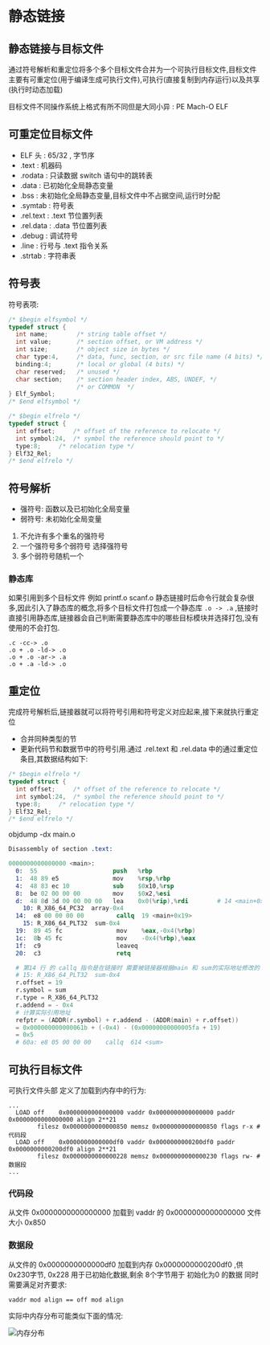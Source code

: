 # 静态链接

## 静态链接与目标文件

通过符号解析和重定位将多个多个目标文件合并为一个可执行目标文件,目标文件主要有可重定位(用于编译生成可执行文件),可执行(直接复制到内存运行)以及共享(执行时动态加载)

目标文件不同操作系统上格式有所不同但是大同小异 : PE Mach-O ELF

## 可重定位目标文件

* ELF 头 : 65/32 , 字节序
* .text : 机器码
* .rodata : 只读数据 switch 语句中的跳转表
* .data : 已初始化全局静态变量
* .bss : 未初始化全局静态变量,目标文件中不占据空间,运行时分配
* .symtab : 符号表
* .rel.text : .text 节位置列表
* .rel.data : .data 节位置列表
* .debug : 调试符号
* .line : 行号与 .text 指令关系
* .strtab : 字符串表

## 符号表

符号表项:

```c
/* $begin elfsymbol */
typedef struct {
  int name;        /* string table offset */
  int value;       /* section offset, or VM address */
  int size;        /* object size in bytes */
  char type:4,     /* data, func, section, or src file name (4 bits) */
  binding:4;       /* local or global (4 bits) */
  char reserved;   /* unused */  
  char section;    /* section header index, ABS, UNDEF, */
                   /* or COMMON  */  
} Elf_Symbol;
/* $end elfsymbol */

/* $begin elfrelo */
typedef struct {
  int offset;     /* offset of the reference to relocate */
  int symbol:24,  /* symbol the reference should point to */
  type:8;     /* relocation type */
} Elf32_Rel;
/* $end elfrelo */
```

## 符号解析

* 强符号: 函数以及已初始化全局变量
* 弱符号: 未初始化全局变量

1. 不允许有多个重名的强符号
2. 一个强符号多个弱符号 选择强符号
3. 多个弱符号随机一个

### 静态库

如果引用到多个目标文件 例如 printf.o scanf.o 静态链接时后命令行就会复杂很多,因此引入了静态库的概念,将多个目标文件打包成一个静态库 `.o -> .a` ,链接时直接引用静态库,链接器会自己判断需要静态库中的哪些目标模块并选择打包,没有使用的不会打包.

```shell
.c -cc-> .o
.o + .o -ld-> .o
.o + .o -ar-> .a
.o + .a -ld-> .o
```

## 重定位

完成符号解析后,链接器就可以将符号引用和符号定义对应起来,接下来就执行重定位

* 合并同种类型的节
* 更新代码节和数据节中的符号引用.通过 .rel.text 和 .rel.data 中的通过重定位条目,其数据结构如下:

```c
/* $begin elfrelo */
typedef struct {
  int offset;     /* offset of the reference to relocate */
  int symbol:24,  /* symbol the reference should point to */
  type:8;     /* relocation type */
} Elf32_Rel;
/* $end elfrelo */
```

objdump -dx main.o

```s
Disassembly of section .text:

0000000000000000 <main>:
  0:  55                     push   %rbp
  1:  48 89 e5               mov    %rsp,%rbp
  4:  48 83 ec 10            sub    $0x10,%rsp
  8:  be 02 00 00 00         mov    $0x2,%esi
  d:  48 8d 3d 00 00 00 00   lea    0x0(%rip),%rdi        # 14 <main+0x14>
    10: R_X86_64_PC32  array-0x4
  14:  e8 00 00 00 00         callq  19 <main+0x19>
    15: R_X86_64_PLT32  sum-0x4
  19:  89 45 fc               mov    %eax,-0x4(%rbp)
  1c:  8b 45 fc               mov    -0x4(%rbp),%eax
  1f:  c9                     leaveq
  20:  c3                     retq

  # 第14 行 的 callq 指令是在链接时 需要被链接器根据main 和 sum的实际地址修改的 修改依据如下:
  # 15: R_X86_64_PLT32  sum-0x4
  r.offset = 19
  r.symbol = sum
  r.type = R_X86_64_PLT32
  r.addend = - 0x4
  # 计算实际引用地址
  refptr = (ADDR(r.symbol) + r.addend - (ADDR(main) + r.offset))
  = 0x000000000000061b + (-0x4) - (0x00000000000005fa + 19)
  = 0x5
  # 60a: e8 05 00 00 00    callq  614 <sum>
```

## 可执行目标文件

可执行文件头部 定义了加载到内存中的行为:

```shell
...
  LOAD off    0x0000000000000000 vaddr 0x0000000000000000 paddr 0x0000000000000000 align 2**21
        filesz 0x0000000000000850 memsz 0x0000000000000850 flags r-x # 代码段
  LOAD off    0x0000000000000df0 vaddr 0x0000000000200df0 paddr 0x0000000000200df0 align 2**21
        filesz 0x0000000000000228 memsz 0x0000000000000230 flags rw- # 数据段
...
```

### 代码段

从文件 0x0000000000000000 加载到 vaddr 的 0x0000000000000000 文件大小 0x850

### 数据段

从文件的 0x0000000000000df0 加载到内存 0x0000000000200df0 ,供 0x230字节, 0x228 用于已初始化数据,剩余 8个字节用于 初始化为0 的数据 同时需要满足对齐要求:

```vaddr mod align == off mod align```

实际中内存分布可能类似下面的情况:

![内存分布](./img/7.1.1.png)